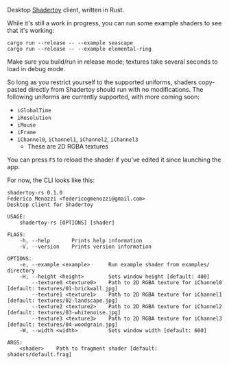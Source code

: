 Desktop [Shadertoy](https://www.shadertoy.com) client, written in Rust.

While it's still a work in progress, you can run some example shaders to see that it's working:

```
cargo run --release -- --example seascape
cargo run --release -- --example elemental-ring
```

Make sure you build/run in release mode; textures take several seconds to load in debug mode.

So long as you restrict yourself to the supported uniforms, shaders copy-pasted directly from Shadertoy should run with no modifications. The following uniforms are currently supported, with more coming soon:

* `iGlobalTime`
* `iResolution`
* `iMouse`
* `iFrame`
* `iChannel0`, `iChannel1`, `iChannel2`, `iChannel3`
    * These are 2D RGBA textures

You can press `F5` to reload the shader if you've edited it since launching the app.

For now, the CLI looks like this:

```
shadertoy-rs 0.1.0
Federico Menozzi <federicogmenozzi@gmail.com>
Desktop client for Shadertoy

USAGE:
    shadertoy-rs [OPTIONS] [shader]

FLAGS:
    -h, --help       Prints help information
    -V, --version    Prints version information

OPTIONS:
    -e, --example <example>      Run example shader from examples/ directory
    -H, --height <height>        Sets window height [default: 400]
        --texture0 <texture0>    Path to 2D RGBA texture for iChannel0 [default: textures/01-brickwall.jpg]
        --texture1 <texture1>    Path to 2D RGBA texture for iChannel1 [default: textures/02-landscape.jpg]
        --texture2 <texture2>    Path to 2D RGBA texture for iChannel2 [default: textures/03-whitenoise.jpg]
        --texture3 <texture3>    Path to 2D RGBA texture for iChannel3 [default: textures/04-woodgrain.jpg]
    -W, --width <width>          Sets window width [default: 600]

ARGS:
    <shader>    Path to fragment shader [default: shaders/default.frag]
````
